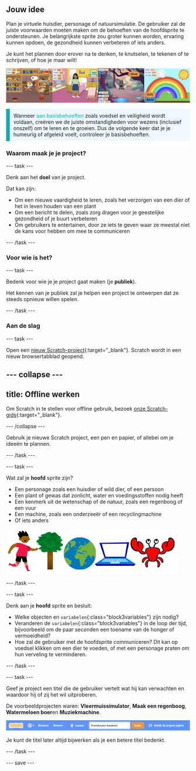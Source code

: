 ## Jouw idee

Plan je virtuele huisdier, personage of natuursimulatie. De gebruiker zal de juiste voorwaarden moeten maken om de behoeften van de hoofdsprite te ondersteunen. Je belangrijkste sprite zou groter kunnen worden, ervaring kunnen opdoen, de gezondheid kunnen verbeteren of iets anders.

Je kunt het plannen door erover na te denken, te knutselen, te tekenen of te schrijven, of hoe je maar wilt!

![](images/step2_image.png)

<p style="border-left: solid; border-width:10px; border-color: #0faeb0; background-color: aliceblue; padding: 10px;">
Wanneer <span style="color: #0faeb0">aan basisbehoeften</span> zoals voedsel en veiligheid wordt voldaan, creëren we de juiste omstandigheden voor wezens (inclusief onszelf) om te leren en te groeien. Dus de volgende keer dat je je humeurig of afgeleid voelt, controleer je basisbehoeften.  
</p>

### Waarom maak je je project?

--- task ---

Denk aan het **doel** van je project.

Dat kan zijn:
- Om een nieuwe vaardigheid te leren, zoals het verzorgen van een dier of het in leven houden van een plant
- Om een bericht te delen, zoals zorg dragen voor je geestelijke gezondheid of je buurt verbeteren
- Om gebruikers te entertainen, door ze iets te geven waar ze meestal niet de kans voor hebben om mee te communiceren

--- /task ---

### Voor wie is het?

--- task ---

Bedenk voor wie je je project gaat maken (je **publiek**).

Het kennen van je publiek zal je helpen een project te ontwerpen dat ze steeds opnieuw willen spelen.

--- /task ---

### Aan de slag

--- task ---

Open een [nieuw Scratch-project](http://rpf.io/scratch-new){:target="_blank"}. Scratch wordt in een nieuw browsertabblad geopend.

--- collapse ---
---
title: Offline werken
---

Om Scratch in te stellen voor offline gebruik, bezoek [onze Scratch-gids](https://learning-admin.raspberrypi.org/en/projects/getting-started-scratch/1){:target="_blank"}.

--- /collapse ---

Gebruik je nieuwe Scratch project, een pen en papier, of allebei om je ideeën te plannen.

--- /task ---

--- task ---

Wat zal je **hoofd** sprite zijn?
+ Een personage zoals een huisdier of wild dier, of een persoon
+ Een plant of gewas dat zonlicht, water en voedingsstoffen nodig heeft
+ Een kenmerk uit de wetenschap of de natuur, zoals een regenboog of een vuur
+ Een machine, zoals een onderzeeër of een recyclingmachine
+ Of iets anders

![Enkele voorbeelden van sprites die kunnen worden gebruikt; een krab, een boom, de wereld, een laptop.](images/sprite-examples.png)

--- /task ---

--- task ---

Denk aan je **hoofd** sprite en besluit:

+ Welke objecten en `variabelen`{:class="block3variables"} zijn nodig?
+ Veranderen de `variabelen`{:class="block3variables"} in de loop der tijd, bijvoorbeeld om de paar seconden een toename van de honger of vermoeidheid?
+ Hoe zal de gebruiker met de hoofdsprite communiceren? Dit kan op voedsel klikken om een dier te voeden, of met een personage praten om hun verveling te verminderen.

--- /task ---

--- task ---

Geef je project een titel die de gebruiker vertelt wat hij kan verwachten en waardoor hij of zij het wil uitproberen.

De voorbeeldprojecten waren: **Vleermuissimulator**, **Maak een regenboog**, **Watermeloen boer**en **Muziekmachine**.

![De Scratch menubalk met projectnaam ingevuld.](images/project-name.png)

Je kunt de titel later altijd bijwerken als je een betere titel bedenkt.

--- /task ---

--- save ---
